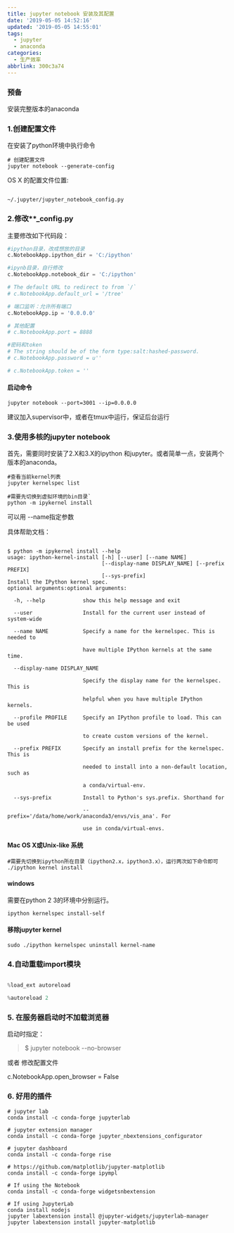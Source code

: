 ```yaml
---
title: jupyter notebook 安装及其配置
date: '2019-05-05 14:52:16'
updated: '2019-05-05 14:55:01'
tags:
  - jupyter
  - anaconda
categories:
  - 生产效率
abbrlink: 300c3a74
---
```

### 预备

安装完整版本的anaconda


### 1.创建配置文件

在安装了python环境中执行命令

```shell
# 创建配置文件
jupyter notebook --generate-config
```


OS X 的配置文件位置:

```

~/.jupyter/jupyter_notebook_config.py

```

  

### 2.修改**_config.py

  

主要修改如下代码段：
```python
#ipython目录，改成想放的目录
c.NotebookApp.ipython_dir = 'C:/ipython'

#ipynb目录，自行修改
c.NotebookApp.notebook_dir = 'C:/ipython'

# The default URL to redirect to from `/`
# c.NotebookApp.default_url = '/tree'

# 端口监听：允许所有端口
c.NotebookApp.ip = '0.0.0.0'

# 其他配置
# c.NotebookApp.port = 8888

#密码和token
# The string should be of the form type:salt:hashed-password.
# c.NotebookApp.password = u''

# c.NotebookApp.token = ''

```

#### 启动命令
```shell
jupyter notebook --port=3001 --ip=0.0.0.0
```

建议加入supervisor中，或者在tmux中运行，保证后台运行

### 3.使用多核的jupyter notebook

首先，需要同时安装了2.X和3.X的ipython 和jupyter。或者简单一点，安装两个版本的anaconda。

```shell
#查看当前kernel列表
jupyter kernelspec list

#需要先切换到虚拟环境的bin目录`
python -m ipykernel install

```

可以用 --name指定参数

具体帮助文档：

```shell

$ python -m ipykernel install --help  
usage: ipython-kernel-install [-h] [--user] [--name NAME]  
                              [--display-name DISPLAY_NAME] [--prefix PREFIX]  
                              [--sys-prefix]  
Install the IPython kernel spec.  
optional arguments:optional arguments:  

  -h, --help            show this help message and exit

  --user                Install for the current user instead of system-wide

  --name NAME           Specify a name for the kernelspec. This is needed to

                        have multiple IPython kernels at the same time.

  --display-name DISPLAY_NAME

                        Specify the display name for the kernelspec. This is

                        helpful when you have multiple IPython kernels.

  --profile PROFILE     Specify an IPython profile to load. This can be used

                        to create custom versions of the kernel.

  --prefix PREFIX       Specify an install prefix for the kernelspec. This is

                        needed to install into a non-default location, such as

                        a conda/virtual-env.

  --sys-prefix          Install to Python's sys.prefix. Shorthand for

                        --prefix='/data/home/work/anaconda3/envs/vis_ana'. For

                        use in conda/virtual-envs.

```

  

#### Mac OS X或Unix-like 系统

```shell
#需要先切换到ipython所在目录（ipython2.x，ipython3.x），运行两次如下命令即可
./ipython kernel install

```

#### windows

需要在python 2 3的环境中分别运行。

```shell
ipython kernelspec install-self

```

#### 移除jupyter kernel

```shell
sudo ./ipython kernelspec uninstall kernel-name
```
### 4.自动重载import模块

```python

%load_ext autoreload

%autoreload 2

```  
  

### 5. 在服务器启动时不加载浏览器

启动时指定：  

>$ jupyter notebook --no-browser

或者 修改配置文件

c.NotebookApp.open_browser = False

  

### 6. 好用的插件

```shell
# jupyter lab
conda install -c conda-forge jupyterlab

# jupyter extension manager
conda install -c conda-forge jupyter_nbextensions_configurator

# jupyter dashboard
conda install -c conda-forge rise

# https://github.com/matplotlib/jupyter-matplotlib
conda install -c conda-forge ipympl

# If using the Notebook
conda install -c conda-forge widgetsnbextension

# If using JupyterLab
conda install nodejs
jupyter labextension install @jupyter-widgets/jupyterlab-manager
jupyter labextension install jupyter-matplotlib
```  
